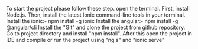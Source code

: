 To start the project please follow these step.
open the terminal.
First, install Node.js. Then, install the latest Ionic command-line tools in your terminal.
Install the ionic:- npm install -g ionic
Install the angular:- npm install -g @angular/cli
Install the "Git" and clone the project from github repository.
Go to project directory and install "npm install".
After this open the project in IDE and compile or run the project using "ng s" and "ionic serve"